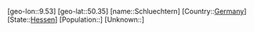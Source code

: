 ﻿---
location: [50.35,9.53]
type: City
tags:
- geo/City


SpocWebEntityId: 34041
isDeleted: false
confidential: public

---
[geo-lon::9.53]
[geo-lat::50.35]
[name::Schluechtern]
[Country::[Germany](geo/Continent/Europe/Germany.md)]
[State::[Hessen](geo/Continent/Europe/Germany/Hessen.md)]
[Population::]
[Unknown::]

